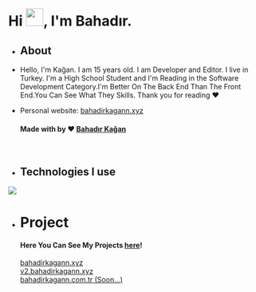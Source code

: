 
<h1>Hi <img width="35" src="https://emojipedia-us.s3.dualstack.us-west-1.amazonaws.com/thumbs/120/apple/325/waving-hand_light-skin-tone_1f44b-1f3fb_1f3fb.png" />, I'm Bahadır.</h1>

- <h2>About</h2>

- Hello, I'm Kağan. I am 15 years old. I am Developer and Editor. I live in Turkey. I'm a High School Student and I'm Reading in the Software Development Category.I'm Better On The Back End Than The Front End.You Can See What They Skills. Thank you for reading ❤️
            
- Personal website: [bahadirkagann.xyz](https://bahadirkagann.xyz)

  <div id="footer-text">
                 <h4 class="font-light text-sm">Made with by ❤️ <a href="https://bahadirkagann.xyz" target="_blank" class="text-red-400">Bahadır Kağan</a>
            </div>
<br>

- <h2 width="100%"> Technologies I use</h2>
<img src="https://skillicons.dev/icons?i=javascript,typescript,react,vue,svelte,nextjs,nuxtjs,nodejs,mongodb,vscode,git,java,css,html,netlify,tailwindcss,webpack,express,ps,ae,discord,python,php,&theme=dark" />

<br>

-    <div class="pt-32" id="tech">
        <h1 class="text-3xl bodytext font-bold">Project</h1>
        <h4 class="text-gray-300 font-light text-sm bodytext pt-1">Here You Can See My Projects <a href="https://github.com/BahadirKagan0" class="text-blue-500">here</a>!</h4>
        </div>
      
      <a href="https://bahadirkagann.xyz" class="text-red-500">bahadirkagann.xyz  </a></h4>
      <br>
      <a href="https://v2.bahadirkagann.xyz" class="text-red-500">v2.bahadirkagann.xyz  </a></h4>
      <br>
      <a href="https://bahadirkagann.com.tr" class="text-red-500">bahadirkagann.com.tr (Soon...)</a></h4>
